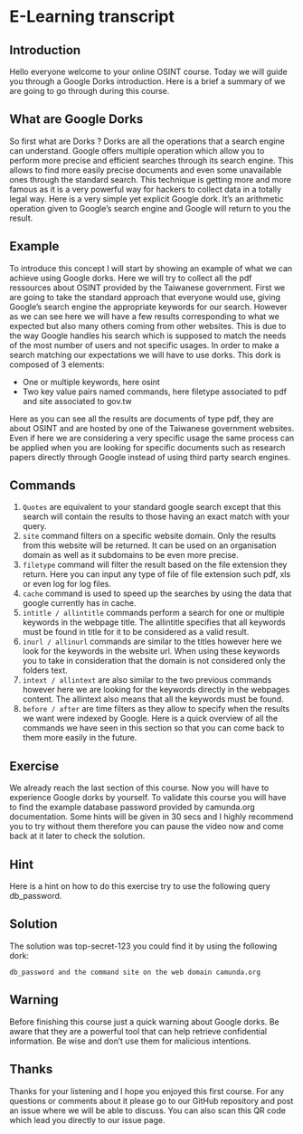# E-Learning transcript

## Introduction
Hello everyone welcome to your online OSINT course. Today we will guide you through a Google Dorks introduction.
Here is a brief a summary of we are going to go through during this course.

## What are Google Dorks
So first what are Dorks ?
Dorks are all the operations that a search engine can understand. Google offers multiple operation which allow you to perform more precise and efficient searches through its search engine. This allows to find more easily precise documents and even some unavailable ones through the standard search.
This technique is getting more and more famous as it is a very powerful way for hackers to collect data in a totally legal way.
Here is a very simple yet explicit Google dork. It’s an arithmetic operation given to Google’s search engine and Google will return to you the result.


## Example
To introduce this concept I will start by showing an example of what we can achieve using Google dorks. Here we will try to collect all the pdf ressources about OSINT provided by the Taiwanese	government.
First we are going to take the standard approach that everyone would use, giving Google’s search engine the appropriate keywords for our search. However as we can see here we will have a few results corresponding to what we expected but also many others coming from other websites. This is due to the way Google handles his search which is supposed to match the needs of the most number of users and not specific usages.
In order to make a search matching our expectations we will have to use dorks. This dork is composed of 3 elements:
- One or multiple keywords, here osint
- Two key value pairs named commands, here filetype associated to pdf and site associated to gov.tw

Here as you can see all the results are documents of type pdf, they are about OSINT and are hosted by one of the Taiwanese government websites. Even if here we are considering a very specific usage the same process can be applied when you are looking for specific documents such as research papers directly through Google instead of using third party search engines.

## Commands
1. `Quotes` are equivalent to your standard google search except that this search will contain the results to those having an exact match with your query.
2. `site` command filters on a specific website domain. Only the results from this website will be returned. It can be used on an organisation domain as well as it subdomains to be even more precise.
3. `filetype` command will filter the result based on the file extension they return. Here you can input any type of file of file extension such pdf, xls or even log for log files.
4. `cache` command is used to speed up the searches by using the data that google currently has in cache.
5. `intitle / allintitle` commands perform a search for one or multiple keywords in the webpage title. The allintitle specifies that all keywords must be found in title for it to be considered as a valid result.
6. `inurl / allinurl` commands are similar to the titles however here we look for the keywords in the website url. When using these keywords you to take in consideration that the domain is not considered only the folders text.
7. `intext / allintext` are also similar to the two previous commands however here we are looking for the keywords directly in the webpages content. The allintext also means that all the keywords must be found.
8. `before / after` are time filters as they allow to specify when the results we want were indexed by Google.
Here is a quick overview of all the commands we have seen in this section so that you can come back to them more easily in the future.

## Exercise
We already reach the last section of this course. Now you will have to experience Google dorks by yourself. To validate this course you will have to find the example database password provided by camunda.org documentation. Some hints will be given in 30 secs and I highly recommend you to try without them therefore you can pause the video now and come back at it later to check the solution.

## Hint

Here is a hint on how to do this exercise try to use the following query db_password.

## Solution

The solution was top-secret-123 you could find it by using the following dork:

`db_password and the command site on the web domain camunda.org`

## Warning

Before finishing this course just a quick warning about Google dorks. Be aware that they are a powerful tool that can help retrieve confidential information. Be wise and don’t use them for malicious intentions.

## Thanks

Thanks for your listening and I hope you enjoyed this first course. For any questions or comments about it please go to our GitHub repository and post an issue where we will be able to discuss. You can also scan this QR code which lead you directly to our issue page.
